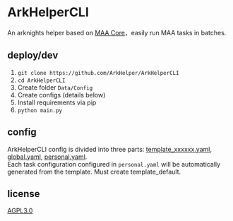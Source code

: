 # ArkHelperCLI
An arknights helper based on [MAA Core](github.com/MaaAssistantArknights/MaaAssistantArknights)，easily run MAA tasks in batches.

## deploy/dev
1. ``` git clone https://github.com/ArkHelper/ArkHelperCLI ```  
1. ``` cd ArkHelperCLI ``` 
1. Create folder ``` Data/Config ``` 
1. Create configs (details below)
1. Install requirements via pip
1. ``` python main.py ```

## config
ArkHelperCLI config is divided into three parts: [template_xxxxxx.yaml](/Docs/examples/template_default.yaml), [global.yaml](/Docs/examples/global.yaml), [personal.yaml](/Docs/examples/personal.yaml).  
Each task configuration configured in `personal.yaml` will be automatically generated from the template. Must create template_default.

## license
[AGPL3.0](https://www.gnu.org/licenses/agpl.txt)